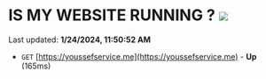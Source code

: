 # IS MY WEBSITE RUNNING ? [![](https://img.shields.io/static/v1?label=Sponsor&message=%E2%9D%A4&logo=GitHub&color=%23fe8e86)](https://github.com/sponsors/<username>)

Last updated: **1/24/2024, 11:50:52 AM**

- `GET` [https://youssefservice.me](https://youssefservice.me) - **Up** (165ms)
